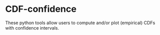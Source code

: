 CDF-confidence
==============

These python tools allow users to compute and/or plot (empirical) CDFs with confidence intervals.
